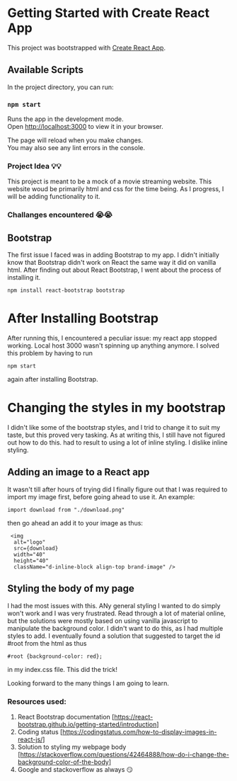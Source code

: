 # Getting Started with Create React App

This project was bootstrapped with [Create React App](https://github.com/facebook/create-react-app).

## Available Scripts

In the project directory, you can run:

### `npm start`

Runs the app in the development mode.\
Open [http://localhost:3000](http://localhost:3000) to view it in your browser.

The page will reload when you make changes.\
You may also see any lint errors in the console.


### Project Idea 💡💡
This project is meant to be a mock of a movie streaming website. 
This website woud be primarily html and css for the time being. As I progress, I will be adding functionality to it. 

### Challanges encountered 😭😭
## Bootstrap
The first issue I faced was in adding Bootstrap to my app. 
I didn't initially know that Bootstrap didn't work on React the same way it did on vanilla html. 
After finding out about React Bootstrap, I went about the process of installing it. 

`
npm install react-bootstrap bootstrap
`
# After Installing Bootstrap
After running this, I encountered a peculiar issue: my react app stopped working. Local host 3000 wasn't spinning up anything anymore. 
I solved this problem by having to run 

`
npm start
`

again after installing Bootstrap. 

# Changing the styles in my bootstrap
I didn't like some of the bootstrap styles, and I trid to change it to suit my taste, but this proved very tasking. As at writing this, I still have not figured out how to do this. 
had to result to using a lot of inline styling. 
I dislike inline styling.

## Adding an image to a React app
It wasn't till after hours of trying did I finally figure out that I was required to import my image first, before going ahead to use it. 
An example: 

`
import download from "./download.png"
`

then go ahead an add it to your image as thus:

```
 <img
  alt="logo"
  src={download}
  width="40"
  height="40"
  className="d-inline-block align-top brand-image" />
  ```

## Styling the body of my page
I had the most issues with this. ANy general styling I wanted to do simply won't work and I was very frustrated. 
Read through a lot of material online, but the solutions were mostly based on using vanilla javascript to manipulate the background color. 
I didn't want to do this, as I had multiple styles to add.
I eventually found a solution that suggested to target the id #root from the html as thus 

`
#root {background-color: red};
`

in my index.css file. This did the trick!


Looking forward to the many things I am going to learn. 

### Resources used:
1. React Bootstrap documentation [https://react-bootstrap.github.io/getting-started/introduction]
2. Coding status [https://codingstatus.com/how-to-display-images-in-react-js/]
3. Solution to styling my webpage body [https://stackoverflow.com/questions/42464888/how-do-i-change-the-background-color-of-the-body]
4. Google and stackoverflow as always 😏 
